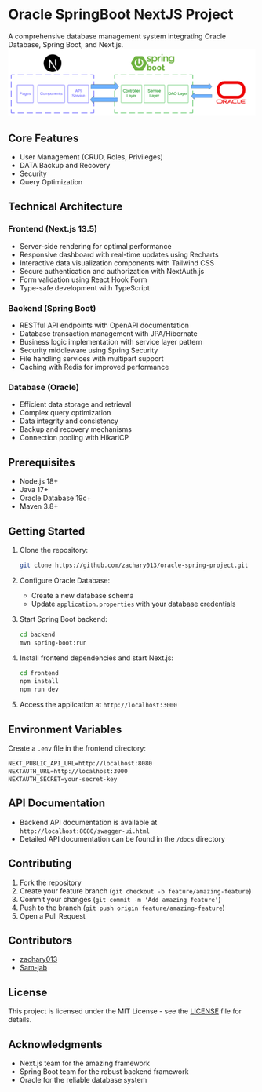 # Oracle SpringBoot NextJS Project

A comprehensive database management system integrating Oracle Database, Spring Boot, and Next.js.
<img src="photos/design.png" alt="User Management Interface" width="800"/>



## Core Features

- User Management (CRUD, Roles, Privileges)
- DATA Backup and Recovery
- Security
- Query Optimization

## Technical Architecture

### Frontend (Next.js 13.5)
- Server-side rendering for optimal performance
- Responsive dashboard with real-time updates using Recharts
- Interactive data visualization components with Tailwind CSS
- Secure authentication and authorization with NextAuth.js
- Form validation using React Hook Form
- Type-safe development with TypeScript

### Backend (Spring Boot)
- RESTful API endpoints with OpenAPI documentation
- Database transaction management with JPA/Hibernate
- Business logic implementation with service layer pattern
- Security middleware using Spring Security
- File handling services with multipart support
- Caching with Redis for improved performance

### Database (Oracle)
- Efficient data storage and retrieval
- Complex query optimization
- Data integrity and consistency
- Backup and recovery mechanisms
- Connection pooling with HikariCP

## Prerequisites

- Node.js 18+
- Java 17+
- Oracle Database 19c+
- Maven 3.8+

## Getting Started

1. Clone the repository:
   ```bash
   git clone https://github.com/zachary013/oracle-spring-project.git
   ```

2. Configure Oracle Database:
    - Create a new database schema
    - Update `application.properties` with your database credentials

3. Start Spring Boot backend:
   ```bash
   cd backend
   mvn spring-boot:run
   ```

4. Install frontend dependencies and start Next.js:
   ```bash
   cd frontend
   npm install
   npm run dev
   ```

5. Access the application at `http://localhost:3000`

## Environment Variables

Create a `.env` file in the frontend directory:

```env
NEXT_PUBLIC_API_URL=http://localhost:8080
NEXTAUTH_URL=http://localhost:3000
NEXTAUTH_SECRET=your-secret-key
```

## API Documentation

- Backend API documentation is available at `http://localhost:8080/swagger-ui.html`
- Detailed API documentation can be found in the `/docs` directory

## Contributing

1. Fork the repository
2. Create your feature branch (`git checkout -b feature/amazing-feature`)
3. Commit your changes (`git commit -m 'Add amazing feature'`)
4. Push to the branch (`git push origin feature/amazing-feature`)
5. Open a Pull Request

## Contributors

- [zachary013](https://github.com/zachary013) 
- [Sam-jab](https://github.com/Sam-jab) 

## License

This project is licensed under the MIT License - see the [LICENSE](LICENSE) file for details.

## Acknowledgments

- Next.js team for the amazing framework
- Spring Boot team for the robust backend framework
- Oracle for the reliable database system
